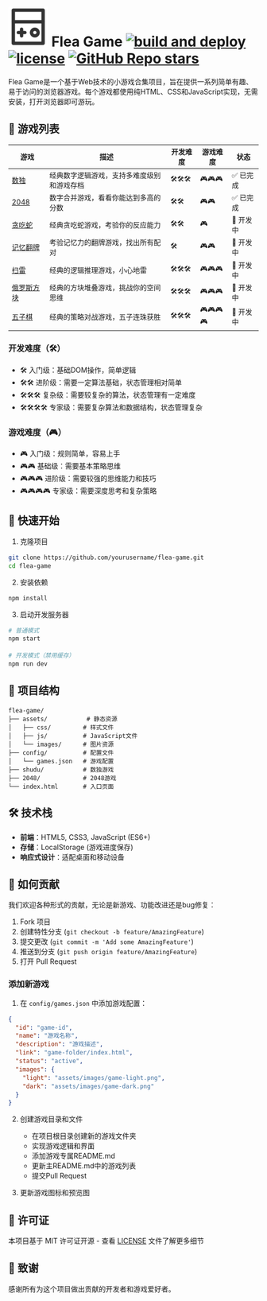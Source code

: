 # <img src="./assets/images/flea-game.png" width="80" height="80"> Flea Game [![build and deploy](https://img.shields.io/github/actions/workflow/status/huazie/huazie.github.io/pages.yml?branch=main&label=build%20and%20deploy&logo=github)](https://github.com/huazie/huazie.github.io/actions/workflows/pages.yml) [![license](https://img.shields.io/badge/license-MIT-orange)](https://github.com/huazie/hexo-theme-diversity/blob/main/LICENSE) [![GitHub Repo stars](https://img.shields.io/github/stars/huazie/flea-game?style=flat)](https://github.com/huazie/flea-game/stargazers)

Flea Game是一个基于Web技术的小游戏合集项目，旨在提供一系列简单有趣、易于访问的浏览器游戏。每个游戏都使用纯HTML、CSS和JavaScript实现，无需安装，打开浏览器即可游玩。

## 🎯 游戏列表

| 游戏 | 描述 | 开发难度 | 游戏难度 | 状态 |
|------|------|----------|-----------|------|
| [数独](./shudu/) | 经典数字逻辑游戏，支持多难度级别和游戏存档 | 🛠️🛠️🛠️ | 🎮🎮🎮 | ✅ 已完成 |
| [2048](./2048/) | 数字合并游戏，看看你能达到多高的分数 | 🛠️🛠️ | 🎮🎮 | ✅ 已完成 |
| [贪吃蛇](./snake/) | 经典贪吃蛇游戏，考验你的反应能力 | 🛠️🛠️ | 🎮 | 🚧 开发中 |
| [记忆翻牌](./memory/) | 考验记忆力的翻牌游戏，找出所有配对 | 🛠️ | 🎮🎮 | 🚧 开发中 |
| [扫雷](./minesweeper/) | 经典的逻辑推理游戏，小心地雷 | 🛠️🛠️🛠️ | 🎮🎮🎮 | 🚧 开发中 |
| [俄罗斯方块](./tetris/) | 经典的方块堆叠游戏，挑战你的空间思维 | 🛠️🛠️🛠️ | 🎮🎮🎮 | 🚧 开发中 |
| [五子棋](./gobang/) | 经典的策略对战游戏，五子连珠获胜 | 🛠️🛠️🛠️ | 🎮🎮🎮🎮 | 🚧 开发中 |

### 开发难度（🛠️）
- 🛠️ 入门级：基础DOM操作，简单逻辑
- 🛠️🛠️ 进阶级：需要一定算法基础，状态管理相对简单
- 🛠️🛠️🛠️ 复杂级：需要较复杂的算法，状态管理有一定难度
- 🛠️🛠️🛠️🛠️ 专家级：需要复杂算法和数据结构，状态管理复杂

### 游戏难度（🎮）
- 🎮 入门级：规则简单，容易上手
- 🎮🎮 基础级：需要基本策略思维
- 🎮🎮🎮 进阶级：需要较强的思维能力和技巧
- 🎮🎮🎮🎮 专家级：需要深度思考和复杂策略

## 🚀 快速开始

1. 克隆项目
```bash
git clone https://github.com/yourusername/flea-game.git
cd flea-game
```

2. 安装依赖
```bash
npm install
```

3. 启动开发服务器
```bash
# 普通模式
npm start

# 开发模式（禁用缓存）
npm run dev
```

## 📂 项目结构

```
flea-game/
├── assets/           # 静态资源
│   ├── css/         # 样式文件
│   ├── js/          # JavaScript文件
│   └── images/      # 图片资源
├── config/          # 配置文件
│   └── games.json   # 游戏配置
├── shudu/           # 数独游戏
├── 2048/            # 2048游戏
└── index.html       # 入口页面
```

## 🛠️ 技术栈

- **前端**：HTML5, CSS3, JavaScript (ES6+)
- **存储**：LocalStorage (游戏进度保存)
- **响应式设计**：适配桌面和移动设备

## 🤝 如何贡献

我们欢迎各种形式的贡献，无论是新游戏、功能改进还是bug修复：

1. Fork 项目
2. 创建特性分支 (`git checkout -b feature/AmazingFeature`)
3. 提交更改 (`git commit -m 'Add some AmazingFeature'`)
4. 推送到分支 (`git push origin feature/AmazingFeature`)
5. 打开 Pull Request

### 添加新游戏

1. 在 `config/games.json` 中添加游戏配置：
```json
{
  "id": "game-id",
  "name": "游戏名称",
  "description": "游戏描述",
  "link": "game-folder/index.html",
  "status": "active",
  "images": {
    "light": "assets/images/game-light.png",
    "dark": "assets/images/game-dark.png"
  }
}
```

2. 创建游戏目录和文件

   - 在项目根目录创建新的游戏文件夹
   - 实现游戏逻辑和界面
   - 添加游戏专属README.md
   - 更新主README.md中的游戏列表
   - 提交Pull Request

3. 更新游戏图标和预览图

## 📜 许可证

本项目基于 MIT 许可证开源 - 查看 [LICENSE](LICENSE) 文件了解更多细节

## 👏 致谢

感谢所有为这个项目做出贡献的开发者和游戏爱好者。